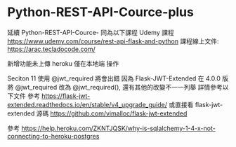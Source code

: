 # Python-REST-API-Cource-plus

延續 Python-REST-API-Cource- 
同為以下課程
Udemy 課程 https://www.udemy.com/course/rest-api-flask-and-python
課程線上文件: https://arac.tecladocode.com/

新增功能未上傳 heroku 僅在本地端 操作

Seciton 11
使用 @jwt_required 將會出錯 因為 Flask-JWT-Extended 在 4.0.0 版 將 @jwt_required 改為 @jwt_required(), 
還有其他的改變不一一列舉 詳情參考以下文件 參考 https://flask-jwt-extended.readthedocs.io/en/stable/v4_upgrade_guide/
或直接看 flask-jwt-extended 源碼 https://github.com/vimalloc/flask-jwt-extended

參考
https://help.heroku.com/ZKNTJQSK/why-is-sqlalchemy-1-4-x-not-connecting-to-heroku-postgres


